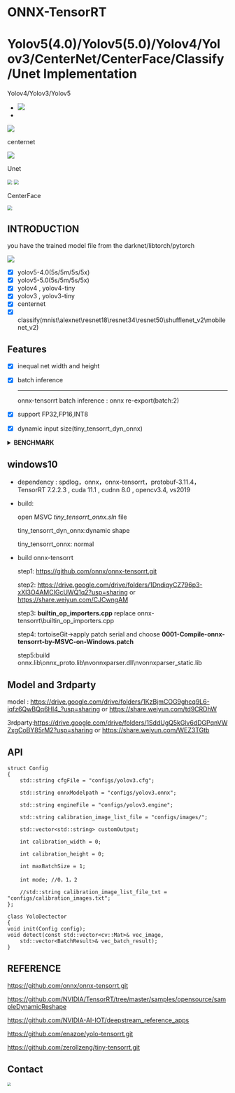 # ONNX-TensorRT

# Yolov5(4.0)/Yolov5(5.0)/Yolov4/Yolov3/CenterNet/CenterFace/Classify/Unet Implementation



Yolov4/Yolov3/Yolov5

- ![](./model/result/yolo_result.png)
-  

![](./model/result/yolo_result0.png)





centernet

![](./model/result/centernet_result.png)



Unet

<img src="./model/result/unet.jpg" style="zoom:70%;" />              <img src="./model/result/unet_result.png" style="zoom:70%;" />



CenterFace

<img src="./model/result/centerface_result.png" style="zoom:70%;" />              



## INTRODUCTION

you have the trained model file from the darknet/libtorch/pytorch

![](./model/result/onnx_trt.jpg)

- [x] yolov5-4.0(5s/5m/5s/5x)
- [x] yolov5-5.0(5s/5m/5s/5x)
- [x] yolov4 , yolov4-tiny
- [x] yolov3 , yolov3-tiny
- [x] centernet
- [x] classify(mnist\alexnet\resnet18\resnet34\resnet50\shufflenet_v2\mobilenet_v2)

## Features

- [x] inequal net width and height

- [x] batch inference

  ------

  onnx-tensorrt batch inference : onnx re-export(batch:2)

- [x] support FP32,FP16,INT8

- [x] dynamic input size(tiny_tensorrt_dyn_onnx)

<details><summary><b>BENCHMARK</b></summary>

#### window x64 (detect time)


|     model     |  size   |  gpu   |  fp32   |  fp16   |  INT8   |
| :-----------: | :-----: | :----: | :-----: | :-----: | :-----: |
|    yolov3     | 608x608 | 2080ti | 28.14ms | 19.79ms | 18.53ms |
|    yolov4     | 320x320 | 2080ti | 8.85ms  | 6.62ms  | 6.33ms  |
|    yolov4     | 416x416 | 2080ti | 12.19ms | 10.20ms | 9.35ms  |
|    yolov4     | 512x512 | 2080ti | 15.63ms | 12.66ms | 12.19ms |
|    yolov4     | 608x608 | 2080ti | 24.39ms | 17.54ms | 17.24ms |
|    yolov4     | 320x320 |  3070  | 9.70ms  | 7.30ms  | 6.37ms  |
|    yolov4     | 416x416 |  3070  | 14.08ms | 9.80ms  | 9.70ms  |
|    yolov4     | 512x512 |  3070  | 18.87ms | 13.51ms | 13.51ms |
|    yolov4     | 608x608 |  3070  | 28.57ms | 19.60ms | 18.52ms |
|    yolov4     | 320x320 |  1070  | 18.52ms |    \    | 12.82ms |
|    yolov4     | 416x416 |  1070  | 27.03ms |    \    | 20.83ms |
|    yolov4     | 512x512 |  1070  | 34.48ms |    \    | 27.03ms |
|    yolov4     | 608x608 |  1070  |  50ms   |    \    | 35.71ms |
|    yolov4     | 320x320 | 1660TI | 16.39ms | 11.90ms | 10.20ms |
|    yolov4     | 416x416 | 1660TI | 23.25ms | 17.24ms | 13.70ms |
|    yolov4     | 512x512 | 1660TI | 29.41ms | 24.39ms | 21.27ms |
|    yolov4     | 608x608 | 1660TI | 43.48ms | 34.48ms | 26.32ms |
|   yolov5 5s   | 640x640 | 2080ti | 24.47ms | 22.46ms | 22.38ms |
|   yolov5 5m   | 640x640 | 2080ti | 30.61ms | 24.02ms | 23.73ms |
|   yolov5 5l   | 640x640 | 2080ti | 32.58ms | 25.84ms | 24.44ms |
|   yolov5 5x   | 640x640 | 2080ti | 40.69ms | 29.81ms | 27.19ms |
|   darknet53   | 224*224 | 2080ti | 3.53ms  | 1.84ms  | 1.71ms  |
|   darknet53   | 224*224 |  3070  | 4.29ms  | 2.16ms  | 1.75ms  |
| resnet18-v2-7 | 224*224 | 2080ti | 1.89ms  | 1.29ms  | 1.18ms  |
|     unet      | 512*512 | 2080ti | 20.91ms | 17.01ms | 16.05ms |



#### x64(inference / detect time)

|        model        |  size   |  gpu   | fp32(inference/detect) | fp16(inference/detect) | INT8(inference/detect) |
| :-----------------: | :-----: | :----: | :--------------------: | :--------------------: | :--------------------: |
|      centernet      | 512x512 | 2080ti |     17.8ms/39.7ms      |     15.7ms/36.49ms     |    14.37ms/36.34ms     |
|     centerface      | 640x640 | 2080ti |     5.56ms/11.79ms     |     4.23ms/10.89ms     |           /            |
| centerface_bnmerged | 640x640 | 2080ti |     5.67ms/11.82ms     |     4.22ms/10.46ms     |           /            |

</details>

## windows10

- dependency : spdlog，onnx，onnx-tensorrt，protobuf-3.11.4，TensorRT 7.2.2.3  , cuda 11.1 , cudnn 8.0  , opencv3.4, vs2019

- build:

    open MSVC _tiny_tensorrt_onnx.sln_ file 

    tiny_tensorrt_dyn_onnx:dynamic shape 

    tiny_tensorrt_onnx: normal

- build onnx-tensorrt

    step1: https://github.com/onnx/onnx-tensorrt.git

    step2: https://drive.google.com/drive/folders/1DndiqyCZ796p3-xXI3O4AMCIGcUWQ1q2?usp=sharing or https://share.weiyun.com/CJCwngAM

    step3: **builtin_op_importers.cpp** replace onnx-tensorrt\builtin_op_importers.cpp

    step4: tortoiseGit->apply patch serial and choose **0001-Compile-onnx-tensorrt-by-MSVC-on-Windows.patch**

    step5:build onnx.lib\onnx_proto.lib\nvonnxparser.dll\nvonnxparser_static.lib

## Model and 3rdparty

model : https://drive.google.com/drive/folders/1KzBjmCOG9ghcq9L6-iqfz6QwBQq6Hl4_?usp=sharing or https://share.weiyun.com/td9CRDhW

3rdparty:https://drive.google.com/drive/folders/1SddUgQ5kGlv6dDGPqnVWZxgCoBY85rM2?usp=sharing or https://share.weiyun.com/WEZ3TGtb

## API

	struct Config
	{
	    std::string cfgFile = "configs/yolov3.cfg";
	
	    std::string onnxModelpath = "configs/yolov3.onnx";
	
	    std::string engineFile = "configs/yolov3.engine";
	
	    std::string calibration_image_list_file = "configs/images/";
	
	    std::vector<std::string> customOutput;
	
	    int calibration_width = 0;
	
	    int calibration_height = 0;
	    
	    int maxBatchSize = 1;
	
	    int mode; //0，1，2
	
	    //std::string calibration_image_list_file_txt = "configs/calibration_images.txt";
	};
	
	class YoloDectector
	{
	void init(Config config);
	void detect(const std::vector<cv::Mat>& vec_image,
		std::vector<BatchResult>& vec_batch_result);
	}

## REFERENCE

https://github.com/onnx/onnx-tensorrt.git

https://github.com/NVIDIA/TensorRT/tree/master/samples/opensource/sampleDynamicReshape

https://github.com/NVIDIA-AI-IOT/deepstream_reference_apps

https://github.com/enazoe/yolo-tensorrt.git

https://github.com/zerollzeng/tiny-tensorrt.git
## Contact

<img src="./model/result/weixin.jpg" style="zoom:50%;" />

